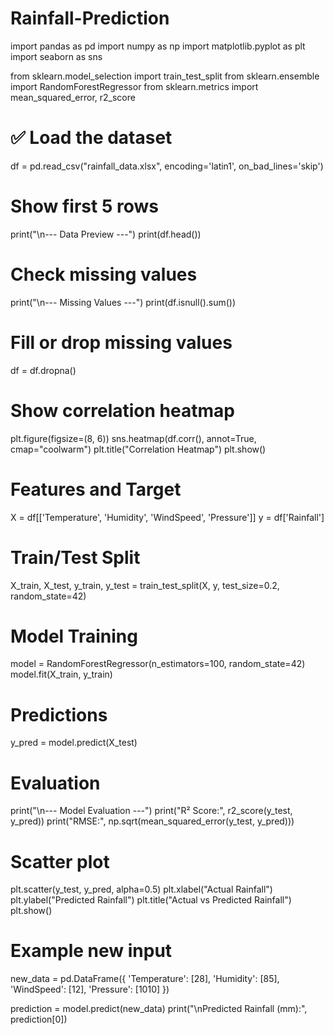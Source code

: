 # Rainfall-Prediction
import pandas as pd
import numpy as np
import matplotlib.pyplot as plt
import seaborn as sns

from sklearn.model_selection import train_test_split
from sklearn.ensemble import RandomForestRegressor
from sklearn.metrics import mean_squared_error, r2_score

# ✅ Load the dataset
df = pd.read_csv("rainfall_data.xlsx", encoding='latin1', on_bad_lines='skip')

# Show first 5 rows
print("\n--- Data Preview ---")
print(df.head())

# Check missing values
print("\n--- Missing Values ---")
print(df.isnull().sum())

# Fill or drop missing values
df = df.dropna()

# Show correlation heatmap
plt.figure(figsize=(8, 6))
sns.heatmap(df.corr(), annot=True, cmap="coolwarm")
plt.title("Correlation Heatmap")
plt.show()

# Features and Target
X = df[['Temperature', 'Humidity', 'WindSpeed', 'Pressure']]
y = df['Rainfall']

# Train/Test Split
X_train, X_test, y_train, y_test = train_test_split(X, y, test_size=0.2, random_state=42)

# Model Training
model = RandomForestRegressor(n_estimators=100, random_state=42)
model.fit(X_train, y_train)

# Predictions
y_pred = model.predict(X_test)

# Evaluation
print("\n--- Model Evaluation ---")
print("R² Score:", r2_score(y_test, y_pred))
print("RMSE:", np.sqrt(mean_squared_error(y_test, y_pred)))

# Scatter plot
plt.scatter(y_test, y_pred, alpha=0.5)
plt.xlabel("Actual Rainfall")
plt.ylabel("Predicted Rainfall")
plt.title("Actual vs Predicted Rainfall")
plt.show()

# Example new input
new_data = pd.DataFrame({
    'Temperature': [28],
    'Humidity': [85],
    'WindSpeed': [12],
    'Pressure': [1010]
})

prediction = model.predict(new_data)
print("\nPredicted Rainfall (mm):", prediction[0])
